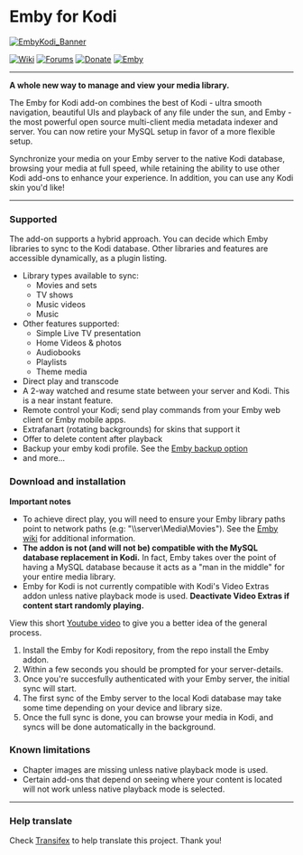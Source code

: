 # Emby for Kodi

[![EmbyKodi_Banner](https://i.imgur.com/hx4cx41.png)](https://emby.media/community/index.php?/forum/99-kodi/)

[![Wiki](https://img.shields.io/badge/get%20started-wiki-brightgreen.svg)](https://github.com/MediaBrowser/plugin.video.emby/wiki) 
[![Forums](https://img.shields.io/badge/report%20issues-forums-3960C1.svg)](https://emby.media/community/index.php?/forum/99-kodi/)
[![Donate](https://img.shields.io/badge/donate-kofi-blue.svg)](https://ko-fi.com/A5354BI)
[![Emby](https://img.shields.io/badge/server-emby-52b54b.svg)](https://emby.media/)
___
**A whole new way to manage and view your media library.**

The Emby for Kodi add-on combines the best of Kodi - ultra smooth navigation, beautiful UIs and playback of any file under the sun, and Emby - the most powerful open source multi-client media metadata indexer and server. You can now retire your MySQL setup in favor of a more flexible setup.

Synchronize your media on your Emby server to the native Kodi database, browsing your media at full speed, while retaining the ability to use other Kodi add-ons to enhance your experience. In addition, you can use any Kodi skin you'd like!
___

### Supported

The add-on supports a hybrid approach. You can decide which Emby libraries to sync to the Kodi database. Other libraries and features are accessible dynamically, as a plugin listing.
- Library types available to sync:
  + Movies and sets
  + TV shows
  + Music videos
  + Music
- Other features supported:
  + Simple Live TV presentation
  + Home Videos & photos
  + Audiobooks
  + Playlists
  + Theme media
- Direct play and transcode
- A 2-way watched and resume state between your server and Kodi. This is a near instant feature.
- Remote control your Kodi; send play commands from your Emby web client or Emby mobile apps.
- Extrafanart (rotating backgrounds) for skins that support it
- Offer to delete content after playback
- Backup your emby kodi profile. See the [Emby backup option](https://github.com/MediaBrowser/plugin.video.emby/wiki/Create-and-restore-from-backup)
- and more...

### Download and installation
**Important notes**
- To achieve direct play, you will need to ensure your Emby library paths point to network paths (e.g: "\\\\server\Media\Movies"). See the [Emby wiki](https://github.com/MediaBrowser/Wiki/wiki/Path%20Substitution) for additional information.
- **The addon is not (and will not be) compatible with the MySQL database replacement in Kodi.** In fact, Emby takes over the point of having a MySQL database because it acts as a "man in the middle" for your entire media library.
- Emby for Kodi is not currently compatible with Kodi's Video Extras addon unless native playback mode is used. **Deactivate Video Extras if content start randomly playing.**

View this short [Youtube video](https://youtu.be/IaecDPcXI3I?t=119) to give you a better idea of the general process.

1. Install the Emby for Kodi repository, from the repo install the Emby addon.
2. Within a few seconds you should be prompted for your server-details.
3. Once you're succesfully authenticated with your Emby server, the initial sync will start. 
4. The first sync of the Emby server to the local Kodi database may take some time depending on your device and library size.
5. Once the full sync is done, you can browse your media in Kodi, and syncs will be done automatically in the background.

### Known limitations
- Chapter images are missing unless native playback mode is used.
- Certain add-ons that depend on seeing where your content is located will not work unless native playback mode is selected.

___
### Help translate
Check [Transifex](https://www.transifex.com/emby-for-kodi/emby-for-kodi/stringspo/) to help translate this project. Thank you!
